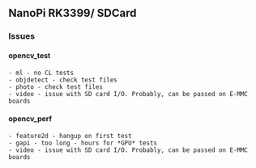 ## NanoPi RK3399/ SDCard

### Issues

#### opencv_test
    - ml - no CL tests
    - objdetect - check test files
    - photo - check test files    
    - video - issue with SD card I/O. Probably, can be passed on E-MMC boards
#### opencv_perf

    - feature2d - hangup on first test
    - gapi - too long - hours for *GPU* tests
    - video - issue with SD card I/O. Probably, can be passed on E-MMC boards
